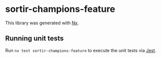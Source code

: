 # sortir-champions-feature

This library was generated with [Nx](https://nx.dev).

## Running unit tests

Run `nx test sortir-champions-feature` to execute the unit tests via [Jest](https://jestjs.io).
